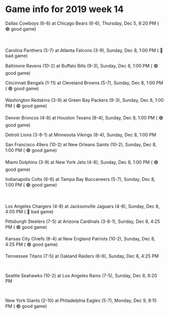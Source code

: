 # Game info for 2019 week 14

Dallas Cowboys (6-6) at Chicago Bears (6-6), Thursday, Dec 5, 8:20 PM (	:green_circle: good game)


<br/>

Carolina Panthers (5-7) at Atlanta Falcons (3-9), Sunday, Dec 8, 1:00 PM (	:red_circle: bad game)

Baltimore Ravens (10-2) at Buffalo Bills (9-3), Sunday, Dec 8, 1:00 PM (	:green_circle: good game)

Cincinnati Bengals (1-11) at Cleveland Browns (5-7), Sunday, Dec 8, 1:00 PM (	:green_circle: good game)

Washington Redskins (3-9) at Green Bay Packers (9-3), Sunday, Dec 8, 1:00 PM (	:green_circle: good game)

Denver Broncos (4-8) at Houston Texans (8-4), Sunday, Dec 8, 1:00 PM (	:green_circle: good game)

Detroit Lions (3-8-1) at Minnesota Vikings (8-4), Sunday, Dec 8, 1:00 PM

San Francisco 49ers (10-2) at New Orleans Saints (10-2), Sunday, Dec 8, 1:00 PM (	:green_circle: good game)

Miami Dolphins (3-9) at New York Jets (4-8), Sunday, Dec 8, 1:00 PM (	:green_circle: good game)

Indianapolis Colts (6-6) at Tampa Bay Buccaneers (5-7), Sunday, Dec 8, 1:00 PM (	:green_circle: good game)


<br/>

Los Angeles Chargers (4-8) at Jacksonville Jaguars (4-8), Sunday, Dec 8, 4:05 PM (	:red_circle: bad game)

Pittsburgh Steelers (7-5) at Arizona Cardinals (3-8-1), Sunday, Dec 8, 4:25 PM (	:green_circle: good game)

Kansas City Chiefs (8-4) at New England Patriots (10-2), Sunday, Dec 8, 4:25 PM (	:green_circle: good game)

Tennessee Titans (7-5) at Oakland Raiders (6-6), Sunday, Dec 8, 4:25 PM


<br/>

Seattle Seahawks (10-2) at Los Angeles Rams (7-5), Sunday, Dec 8, 8:20 PM


<br/>

New York Giants (2-10) at Philadelphia Eagles (5-7), Monday, Dec 9, 8:15 PM (	:green_circle: good game)

